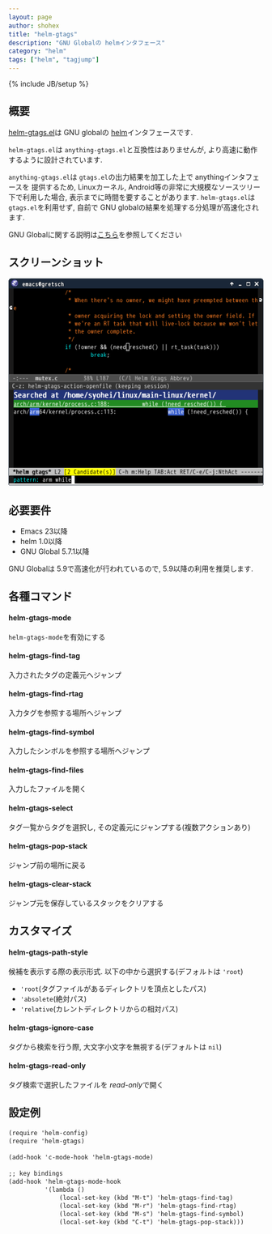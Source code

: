 ```yaml
---
layout: page
author: shohex
title: "helm-gtags"
description: "GNU Globalの helmインタフェース"
category: "helm"
tags: ["helm", "tagjump"]
---
```

{% include JB/setup %}

## 概要

[helm-gtags.el](https://github.com/syohex/emacs-helm-gtags)は GNU globalの [helm](https://github.com/emacs-helm/helm)インタフェースです.

`helm-gtags.el`は `anything-gtags.el`と互換性はありませんが, より高速に動作するように設計されています.

`anything-gtags.el`は `gtags.el`の出力結果を加工した上で anythingインタフェースを
提供するため, Linuxカーネル, Android等の非常に大規模なソースツリー下で利用した場合,
表示までに時間を要することがあります. `helm-gtags.el`は `gtags.el`を利用せず,
自前で GNU globalの結果を処理する分処理が高速化されます.


GNU Globalに関する説明は[こちら](http://www.gnu.org/software/global/)を参照してください


## スクリーンショット

![helm-gtags](/images/helm/helm-gtags/helm-gtags.png)


## 必要要件

* Emacs 23以降
* helm 1.0以降
* GNU Global 5.7.1以降

GNU Globalは 5.9で高速化が行われているので, 5.9以降の利用を推奨します.


## 各種コマンド

#### helm-gtags-mode

`helm-gtags-mode`を有効にする

#### helm-gtags-find-tag

入力されたタグの定義元へジャンプ

#### helm-gtags-find-rtag

入力タグを参照する場所へジャンプ

#### helm-gtags-find-symbol

入力したシンボルを参照する場所へジャンプ

#### helm-gtags-find-files

入力したファイルを開く

#### helm-gtags-select

タグ一覧からタグを選択し, その定義元にジャンプする(複数アクションあり)

#### helm-gtags-pop-stack

ジャンプ前の場所に戻る

#### helm-gtags-clear-stack

ジャンプ元を保存しているスタックをクリアする


## カスタマイズ

#### helm-gtags-path-style

候補を表示する際の表示形式. 以下の中から選択する(デフォルトは `'root`)

* `'root`(タグファイルがあるディレクトリを頂点としたパス)
* `'absolete`(絶対パス)
* `'relative`(カレントディレクトリからの相対パス)


#### helm-gtags-ignore-case

タグから検索を行う際, 大文字小文字を無視する(デフォルトは `nil`)

#### helm-gtags-read-only

タグ検索で選択したファイルを *read-only*で開く


## 設定例

```common-lisp
(require 'helm-config)
(require 'helm-gtags)

(add-hook 'c-mode-hook 'helm-gtags-mode)

;; key bindings
(add-hook 'helm-gtags-mode-hook
          '(lambda ()
              (local-set-key (kbd "M-t") 'helm-gtags-find-tag)
              (local-set-key (kbd "M-r") 'helm-gtags-find-rtag)
              (local-set-key (kbd "M-s") 'helm-gtags-find-symbol)
              (local-set-key (kbd "C-t") 'helm-gtags-pop-stack)))
```
